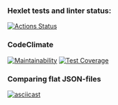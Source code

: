 ### Hexlet tests and linter status:
[![Actions Status](https://github.com/VScheg/python-project-50/actions/workflows/hexlet-check.yml/badge.svg)](https://github.com/VScheg/python-project-50/actions)

### CodeClimate
[![Maintainability](https://api.codeclimate.com/v1/badges/c7141d81a25f88f931f8/maintainability)](https://codeclimate.com/github/VScheg/python-project-50/maintainability)
[![Test Coverage](https://api.codeclimate.com/v1/badges/c7141d81a25f88f931f8/test_coverage)](https://codeclimate.com/github/VScheg/python-project-50/test_coverage)

### Comparing flat JSON-files
[![asciicast](https://asciinema.org/a/rWfO6hJaPnLCEkELpgX49kXVS.svg)](https://asciinema.org/a/rWfO6hJaPnLCEkELpgX49kXVS)
